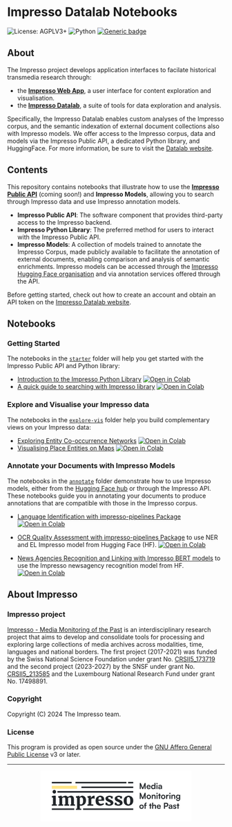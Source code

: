 # Impresso Datalab Notebooks

![License: AGPLV3+](https://img.shields.io/badge/License-AGPLV3+-brightgreen.svg) ![Python](https://img.shields.io/badge/Python->=3.10-blue.svg) [![Generic badge](https://img.shields.io/badge/Status-WIP!-red.svg)](https://shields.io/)

## About

The Impresso project develops application interfaces to facilate historical transmedia research through:

- the **[Impresso Web App](https://impresso-project.ch/app)**, a user interface for content exploration and visualisation.
- the **[Impresso Datalab]()**, a suite of tools for data exploration and analysis.

Specifically, the Impresso Datalab enables custom analyses of the Impresso corpus, and the semantic indexation of external document collections also with Impresso models. We offer access to the Impresso corpus, data and models via the Impresso Public API, a dedicated Python library, and HuggingFace. For more information, be sure to visit the [Datalab website](https://dev.impresso-project.ch/datalab/about/).

## Contents

This repository contains notebooks that illustrate how to use the **[Impresso Public API](#)** (coming soon!) and **Impresso Models**, allowing you to search through Impresso data and use Impresso annotation models.    
 
  
- **Impresso Public API**: The software component that provides third-party access to the Impresso backend.    
- **Impresso Python Library**: The preferred method for users to interact with the Impresso Public API.    
- **Impresso Models**: A collection of models trained to annotate the Impresso Corpus, made publicly available to facilitate the annotation of external documents, enabling comparison and analysis of semantic enrichments. Impresso models can be accessed through the [Impresso Hugging Face organisation](https://huggingface.co/impresso-project) and via annotation services offered through the API.    

Before getting started, check out how to create an account and obtain an API token on the [Impresso Datalab website]().     


## Notebooks

### Getting Started

The notebooks in the [`starter`](https://github.com/impresso/impresso-datalab-notebooks/tree/main/starter) folder will help you get started with the Impresso Public API and Python library:

- [Introduction to the Impresso Python Library](https://github.com/impresso/impresso-datalab-notebooks/blob/main/starter/basics_ImpressoAPI.ipynb) [![Open in Colab](https://colab.research.google.com/assets/colab-badge.svg)](https://colab.research.google.com/github/impresso/impresso-datalab-notebooks/blob/main/starter/basics_ImpressoAPI.ipynb)
- [A quick guide to searching with Impresso library](https://github.com/impresso/impresso-datalab-notebooks/blob/main/starter/search_ImpressoAPI.ipynb) [![Open in Colab](https://colab.research.google.com/assets/colab-badge.svg)](https://colab.research.google.com/github/impresso/impresso-datalab-notebooks/blob/main/starter/search_ImpressoAPI.ipynb)



### Explore and Visualise your Impresso data

The notebooks in the [`explore-vis`](https://github.com/impresso/impresso-datalab-notebooks/tree/main/explore-vis) folder help you build complementary views on your Impresso data:

- [Exploring Entity Co-occurrence Networks](https://github.com/impresso/impresso-datalab-notebooks/blob/main/explore-vis/entity_network.ipynb) [![Open in Colab](https://colab.research.google.com/assets/colab-badge.svg)](https://colab.research.google.com/github/impresso/impresso-datalab-notebooks/blob/main/explore-vis/entity_network.ipynb)
- [Visualising Place Entities on Maps](https://github.com/impresso/impresso-datalab-notebooks/blob/main/explore-vis/place-entities_map.ipynb) [![Open in Colab](https://colab.research.google.com/assets/colab-badge.svg)](https://colab.research.google.com/github/impresso/impresso-datalab-notebooks/blob/main/explore-vis/place-entities_map.ipynb)

### Annotate your Documents with Impresso Models

The notebooks in the [`annotate`](https://github.com/impresso/impresso-datalab-notebooks/tree/main/annotate) folder demonstrate how to use Impresso models, either from the [Hugging Face hub](https://huggingface.co/impresso-project) or through the Impresso API. These notebooks guide you in annotating your documents to produce annotations that are compatible with those in the Impresso corpus.

- [Language Identification with impresso-pipelines Package](https://github.com/impresso/impresso-datalab-notebooks/blob/main/annotate/langident_pipeline_demo.ipynb) [![Open in Colab](https://colab.research.google.com/assets/colab-badge.svg)](https://colab.research.google.com/github/impresso/impresso-datalab-notebooks/blob/main/annotate/langident_pipeline_demo.ipynb)

- [OCR Quality Assessment with impresso-pipelines Package](https://github.com/impresso/impresso-datalab-notebooks/blob/main/annotate/ocrqa_pipeline_demo.ipynb) to use NER and EL Impresso model from Hugging Face (HF). [![Open in Colab](https://colab.research.google.com/assets/colab-badge.svg)](https://colab.research.google.com/github/impresso/impresso-datalab-notebooks/blob/main/annotate/NE-processing_ImpressoHF.ipynb)

- [News Agencies Recognition and Linking with Impresso BERT models](https://github.com/impresso/impresso-datalab-notebooks/blob/main/annotate/newsagency-processing_ImpressoHF.ipynb) to use the Impresso newsagency recognition model from HF. [![Open in Colab](https://colab.research.google.com/assets/colab-badge.svg)](https://colab.research.google.com/github/impresso/impresso-datalab-notebooks/blob/main/annotate/ocrqa_pipeline_demo.ipynb)



## About Impresso

### Impresso project

[Impresso - Media Monitoring of the Past](https://impresso-project.ch) is an
interdisciplinary research project that aims to develop and consolidate tools for
processing and exploring large collections of media archives across modalities, time,
languages and national borders. The first project (2017-2021) was funded by the Swiss
National Science Foundation under grant
No. [CRSII5_173719](http://p3.snf.ch/project-173719) and the second project (2023-2027)
by the SNSF under grant No. [CRSII5_213585](https://data.snf.ch/grants/grant/213585)
and the Luxembourg National Research Fund under grant No. 17498891.

### Copyright

Copyright (C) 2024 The Impresso team.

### License

This program is provided as open source under
the [GNU Affero General Public License](https://github.com/impresso/impresso-pyindexation/blob/master/LICENSE)
v3 or later.

---

<p align="center">
  <img src="https://github.com/impresso/impresso.github.io/blob/master/assets/images/3x1--Yellow-Impresso-Black-on-White--transparent.png?raw=true" width="350" alt="Impresso Project Logo"/>
</p>
